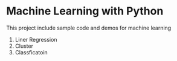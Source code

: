 # Machine Learning with Python

This project include sample code and demos for machine learning

1. Liner Regression
2. Cluster
3. Classficatoin
